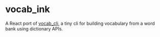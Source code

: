 # vocab_ink
 A React port of [vocab_cli](https://github.com/pbemory/vocab_cli), a tiny cli for building vocabulary from a word bank using dictionary APIs.
